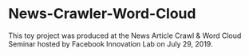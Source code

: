 # News-Crawler-Word-Cloud
This toy project was produced at the News Article Crawl &amp; Word Cloud Seminar hosted by Facebook Innovation Lab on July 29, 2019.
